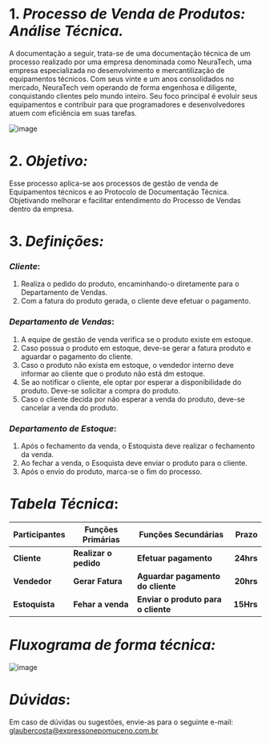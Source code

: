 # 1. *Processo de Venda de Produtos: Análise Técnica.*

A documentação a seguir, trata-se de uma documentação técnica de um processo realizado por uma empresa denominada como NeuraTech, uma empresa especializada no desenvolvimento e mercantilização de equipamentos técnicos. Com seus vinte e um anos consolidados no mercado, NeuraTech vem operando de forma engenhosa e diligente, conquistando clientes pelo mundo inteiro. Seu foco principal é evoluir seus equipamentos e contribuir para que programadores e desenvolvedores atuem com eficiência em suas tarefas. 

![image](https://github.com/glauberl1/Venda-de-produtos/assets/144731694/7d88a437-6fc5-4ed1-b352-bcb95ea9438b)


# 2. *Objetivo:*

Esse processo aplica-se aos processos de gestão de venda de Equipamentos técnicos e ao Protocolo de Documentação Técnica. Objetivando melhorar e facilitar entendimento do Processo de Vendas dentro da empresa.


# 3. *Definições:*


### *Cliente*:
1. Realiza o pedido do produto, encaminhando-o diretamente para o Departamento de Vendas.
2.  Com a fatura do produto gerada, o cliente deve efetuar o pagamento.
### *Departamento de Vendas*:
1. A equipe de gestão de venda verifica se o produto existe em estoque.
2. Caso possua o produto em estoque, deve-se gerar a fatura produto e aguardar o pagamento do cliente.
3. Caso o produto não exista em estoque, o vendedor interno deve informar ao cliente que o produto não está dm estoque.
4. Se ao notificar o cliente, ele optar por esperar a disponibilidade do produto. Deve-se solicitar a compra do produto.
6. Caso o cliente decida por não esperar a venda do produto, deve-se cancelar a venda do produto.
### *Departamento de Estoque*:
1. Após o fechamento da venda, o Estoquista deve realizar o fechamento da venda.
2. Ao fechar a venda, o Esoquista deve enviar o produto para o cliente.
3. Após o envio do produto, marca-se o fim do processo.

# *Tabela Técnica*:

 
| Participantes | Funções Primárias | Funções Secundárias |  Prazo |
|--- |--- |--- |---: |
| **Cliente** | **Realizar o pedido** | **Efetuar pagamento** | **24hrs**
| **Vendedor** | **Gerar Fatura** | **Aguardar pagamento do cliente**| **20hrs**
| **Estoquista** | **Fehar a venda** | **Enviar o produto para o cliente** | **15Hrs**

# *Fluxograma de forma técnica:*
![image](https://github.com/glauberl1/Venda-de-produtos/assets/144731694/550a9044-9519-4e6a-bf96-fa51def51c9f)

# *Dúvidas*:
Em caso de dúvidas ou sugestões, envie-as para o seguinte e-mail: glaubercosta@expressonepomuceno.com.br
